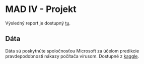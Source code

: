 # MAD IV - Projekt

Výsledný report je dostupný [tu](https://matejkubinec.github.io/mad-iv-project).

## Dáta

Dáta sú poskytnúte spoločnosťou Microsoft za účelom predikcie pravdepodobnosti
nákazy počítača vírusom. Dostupné z
[kaggle](https://www.kaggle.com/c/microsoft-malware-prediction/data).